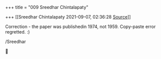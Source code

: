 +++
title = "009 Sreedhar Chintalapaty"

+++
[[Sreedhar Chintalapaty	2021-09-07, 02:36:28 [Source](https://groups.google.com/g/bvparishat/c/koxqI-eZy_s)]]



Correction - the paper was publishedin 1974, not 1959. Copy-paste error regretted. :)

  

/Sreedhar




